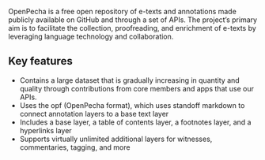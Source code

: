 OpenPecha is a free open repository of e-texts and annotations made publicly available on GitHub and through a set of APIs. The project’s primary aim is to facilitate the collection, proofreading, and enrichment of e-texts by leveraging language technology and collaboration.


## Key features
- Contains a large dataset that is gradually increasing in quantity and quality through contributions from core members and apps that use our APIs.
- Uses the opf (OpenPecha format), which uses standoff markdown to connect annotation layers to a base text layer
- Includes a base layer, a table of contents layer, a footnotes layer, and a hyperlinks layer
- Supports virtually unlimited additional layers for witnesses, commentaries, tagging, and more
